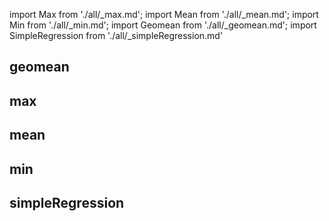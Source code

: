 import Max from './all/_max.md';
import Mean from './all/_mean.md';
import Min from './all/_min.md';
import Geomean from './all/_geomean.md';
import SimpleRegression from './all/_simpleRegression.md'

## geomean
<Geomean  />

## max
<Max />

## mean
<Mean />

## min
<Min />

## simpleRegression
<SimpleRegression />